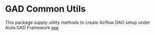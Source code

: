 # GAD Common Utils

This package supply utility methods to create Airflow DAG setup under Aiola GAD Framework
[see](gad_utils.py)
